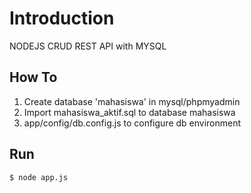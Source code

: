 # Introduction
NODEJS CRUD REST API with MYSQL

## How To
1. Create database 'mahasiswa' in mysql/phpmyadmin
2. Import mahasiswa_aktif.sql to database mahasiswa
3. app/config/db.config.js to configure db environment

## Run
``` bash
$ node app.js
```
